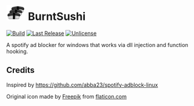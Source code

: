 # <img src="https://github.com/OpenByteDev/BurntSushi/blob/master/Icon/icon.png" height="40px" /> BurntSushi 

[![Build](https://github.com/OpenByteDev/BurntSushi/actions/workflows/build.yml/badge.svg)](https://github.com/OpenByteDev/BurntSushi/actions/workflows/build.yml)
[![Last Release](https://img.shields.io/github/v/release/OpenByteDev/BurntSushi?include_prereleases)](https://github.com/OpenByteDev/BurntSushi/releases/latest/)
[![Unlicense](https://img.shields.io/github/license/OpenByteDev/BurntSushi)](https://github.com/OpenByteDev/BurntSushi/blob/master/LICENSE)

A spotify ad blocker for windows that works via dll injection and function hooking.

## Credits

Inspired by https://github.com/abba23/spotify-adblock-linux

Original icon made by [Freepik](https://www.freepik.com/) from [flaticon.com](https://www.flaticon.com/)
